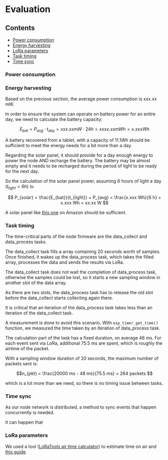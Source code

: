 # Evaluation

## Contents
- [Power consumption](#energy-consumption)
- [Energy harvesting](#energy-harvesting)
- [LoRa parameters](#lora-parameters)
- [Task timing](#task-timing)
- [Time sync](#time-sync)

### Power consumption


### Energy harvesting

Based on the previous section, the average power consumption is xxx.xx mW.

In order to ensure the system can operate on battery power for an entire day, we need to calculate the battery capacity:

$$ E_{bat} = P_{avg} \cdot t_{day} = xxx.xx mW \cdot 24 h = xxxx.xx mWh = x.xxx Wh $$

A battery recovered from a tablet, with a capacity of $11.1 Wh$ should be sufficient to meet the energy needs for a bit more than a day.

Regarding the solar panel, it should provide for a day enough energy to power the node AND recharge the battery.
The battery may be almost empty and it needs to be recharged during the period of light to be ready for the next day.

So the calculation of the solar panel power, assuming 6 hours of light a day ($t_{light} = 6 h$) is:

$$ P_{solar} = \frac{E_{bat}}{t_{light}} + P_{avg} = \frac{x.xxx Wh}{6 h} + x.xxx Wh = xx.xx W $$

A solar panel like [this one](https://www.amazon.it/s?k=pannello+solare+5v) on Amazon should be sufficient.

### Task timing

The time-critical parts of the node firmware are the data_collect and data_process tasks.

The data_collect task fills a array containing 20 seconds worth of samples. Once finished, it wakes up the data_process task, which takes the filled array, processes the data and sends the results via LoRa.

The data_collect task does not wait the completion of data_process task, otherwise the samples could be lost, so it starts a new sampling window in another *slot* of the data array.

As there are two slots, the data_process task has to release the old slot before the data_collect starts collecting again there.

It is critical that an iteration of the data_process task takes less than an iteration of the data_collect task.

A measurement is done to avoid this scenario. With `esp_timer_get_time()` function, we measured the time taken by an iteration of data_process task.

The calculation part of the task has a fixed duration, on average 48 ms.
For each event sent via LoRa, additional 75.5 ms are spent, which is roughly the airtime of the packet.

With a sampling window duration of 20 seconds, the maximum number of packets sent is:

$$n_{pkt} = \frac{20000 ms - 48 ms}{75.5 ms} = 264 packets $$

which is a lot more than we need, so there is no timing issue between tasks.

### Time sync

As our node network is distributed, a method to sync events that happen concurrently is needed.

It can happen that

### LoRa parameters
We used a tool ([LoRaTools air time calculator](https://www.loratools.nl/#/airtime)) to estimate time on air and [this guide](https://medium.com/home-wireless/testing-lora-radios-with-the-limesdr-mini-part-2-37fa481217ff).
